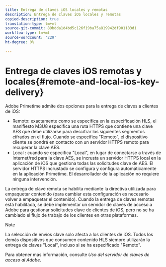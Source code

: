 ```yaml
---
title: Entrega de claves iOS locales y remotas
description: Entrega de claves iOS locales y remotas
copied-description: true
translation-type: tm+mt
source-git-commit: 89bdda1d4bd5c126f19ba75a819942df901183d1
workflow-type: tm+mt
source-wordcount: '229'
ht-degree: 0%

---
```



# Entrega de claves iOS remotas y locales{#remote-and-local-ios-key-delivery}

Adobe Primetime admite dos opciones para la entrega de claves a clientes de iOS:

* Remoto: exactamente como se especifica en la especificación HLS, el manifiesto M3U8 especifica una ruta HTTPS que contiene una clave AES que debe utilizarse para descifrar los siguientes segmentos cifrados en el flujo. Cuando se especifica &quot;Remoto&quot;, el dispositivo cliente se pondrá en contacto con un servidor HTTPS remoto para recuperar la clave AES.
* Local : cuando se especifica &quot;Local&quot;, en lugar de conectarse a través de Internet/red para la clave AES, se incrusta un servidor HTTPS local en la aplicación de iOS que gestiona todas las solicitudes clave de AES. El servidor HTTPS incrustado se configura y configura automáticamente en la aplicación Primetime. El desarrollador de la aplicación no requiere ninguna intervención.

La entrega de clave remota se habilita mediante la directiva utilizada para empaquetar contenido (para cambiar esta configuración es necesario volver a empaquetar el contenido). Cuando la entrega de claves remotas está habilitada, se debe implementar un servidor de claves de acceso a Adobe para gestionar solicitudes clave de clientes de iOS, pero no se ha cambiado el flujo de trabajo de los clientes en otras plataformas.

>[!NOTE]
>
>La selección de envíos clave solo afecta a los clientes de iOS. Todos los demás dispositivos que consumen contenido HLS siempre utilizarán la entrega de claves &quot;Local&quot;, incluso si se ha especificado &quot;Remoto&quot;.

Para obtener más información, consulte *Uso del servidor de claves de acceso al Adobe*.
